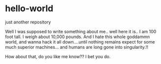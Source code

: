 # hello-world
just another repository

Well I was supposed to write something about me.. well here it is..
  I am 100 foot tall.
  I weigh about 10,000 pounds.
  And I hate this whole goddammn world, and wanna hack it all down....until nothing remains expect for some much superior machines... and humans are long gone into singularity.!!
  
How about that, do you like me know?? I bet you do.
